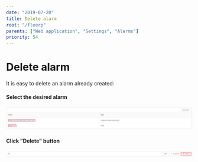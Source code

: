 ```yaml
---
date: "2019-07-20"
title: Delete alarm
root: "/fleerp"
parents: ["Web application", "Settings", "Alarms"]
priority: 54
---
```


# Delete alarm

It is easy to delete an alarm already created:

#### Select the desired alarm

![alarms](delete-alarm-en.png)

#### Click "Delete" button

![alarms](delete-button-en.png)
